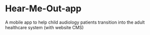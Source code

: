# Hear-Me-Out-app
A mobile app to help child audiology patients transition into the adult healthcare system (with website CMS)

